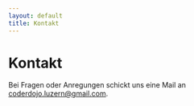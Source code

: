 ```yaml
---
layout: default
title: Kontakt
---
```


# Kontakt

Bei Fragen oder Anregungen schickt uns eine Mail an [coderdojo.luzern@gmail.com](mailto:icoderdojo.luzern@gmail.com).
